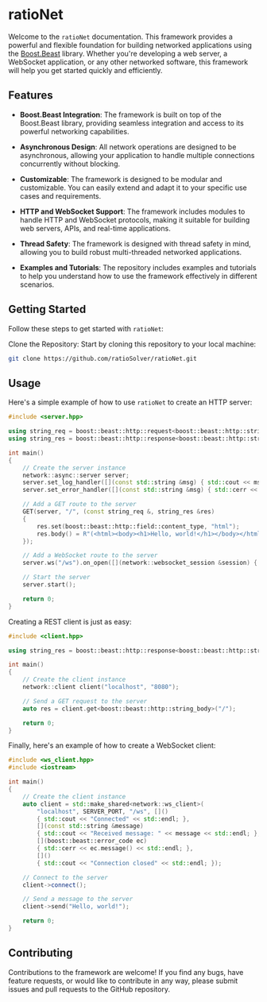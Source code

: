# ratioNet

Welcome to the `ratioNet` documentation. This framework provides a powerful and flexible foundation for building networked applications using the [Boost.Beast](https://github.com/boostorg/beast) library. Whether you're developing a web server, a WebSocket application, or any other networked software, this framework will help you get started quickly and efficiently.

## Features

- **Boost.Beast Integration**: The framework is built on top of the Boost.Beast library, providing seamless integration and access to its powerful networking capabilities.

- **Asynchronous Design**: All network operations are designed to be asynchronous, allowing your application to handle multiple connections concurrently without blocking.

- **Customizable**: The framework is designed to be modular and customizable. You can easily extend and adapt it to your specific use cases and requirements.

- **HTTP and WebSocket Support**: The framework includes modules to handle HTTP and WebSocket protocols, making it suitable for building web servers, APIs, and real-time applications.

- **Thread Safety**: The framework is designed with thread safety in mind, allowing you to build robust multi-threaded networked applications.

- **Examples and Tutorials**: The repository includes examples and tutorials to help you understand how to use the framework effectively in different scenarios.

## Getting Started
Follow these steps to get started with `ratioNet`:

Clone the Repository: Start by cloning this repository to your local machine:

```bash
git clone https://github.com/ratioSolver/ratioNet.git
```

## Usage

Here's a simple example of how to use `ratioNet` to create an HTTP server:

```cpp
#include <server.hpp>

using string_req = boost::beast::http::request<boost::beast::http::string_body>;
using string_res = boost::beast::http::response<boost::beast::http::string_body>;

int main()
{
    // Create the server instance
    network::async::server server;
    server.set_log_handler([](const std::string &msg) { std::cout << msg << std::endl; });
    server.set_error_handler([](const std::string &msg) { std::cerr << msg << std::endl; });

    // Add a GET route to the server
    GET(server, "/", (const string_req &, string_res &res)
    {
        res.set(boost::beast::http::field::content_type, "html");
        res.body() = R"(<html><body><h1>Hello, world!</h1></body></html>)";
    });

    // Add a WebSocket route to the server
    server.ws("/ws").on_open([](network::websocket_session &session) { session.send("Hello, world!"); });

    // Start the server
    server.start();

    return 0;
}
```

Creating a REST client is just as easy:

```cpp
#include <client.hpp>

using string_res = boost::beast::http::response<boost::beast::http::string_body>;

int main()
{
    // Create the client instance
    network::client client("localhost", "8080");

    // Send a GET request to the server
    auto res = client.get<boost::beast::http::string_body>("/");

    return 0;
}
```

Finally, here's an example of how to create a WebSocket client:

```cpp
#include <ws_client.hpp>
#include <iostream>

int main()
{
    // Create the client instance
    auto client = std::make_shared<network::ws_client>(
        "localhost", SERVER_PORT, "/ws", []()
        { std::cout << "Connected" << std::endl; },
        [](const std::string &message)
        { std::cout << "Received message: " << message << std::endl; },
        [](boost::beast::error_code ec)
        { std::cerr << ec.message() << std::endl; },
        []()
        { std::cout << "Connection closed" << std::endl; });

    // Connect to the server
    client->connect();

    // Send a message to the server
    client->send("Hello, world!");

    return 0;
}
```

## Contributing
Contributions to the framework are welcome! If you find any bugs, have feature requests, or would like to contribute in any way, please submit issues and pull requests to the GitHub repository.
